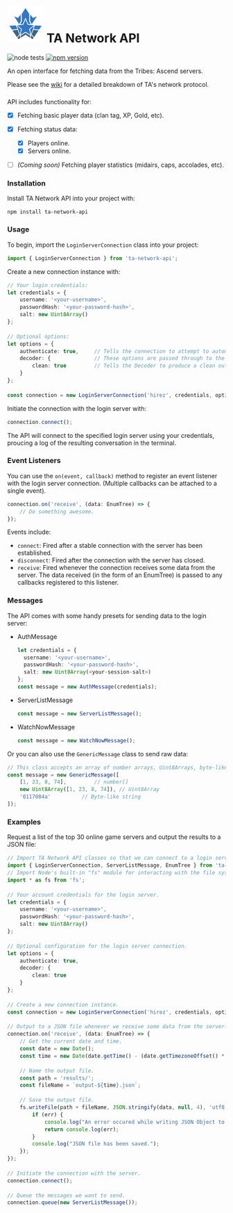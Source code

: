 # <img src="./logo.svg" style="width: 3em;"> TA Network API

![node tests](https://github.com/gigabyte5671/ta-network-api/actions/workflows/node-tests.yml/badge.svg?branch=main) [![npm version](https://badge.fury.io/js/ta-network-api.svg)](https://www.npmjs.com/package/ta-network-api)

An open interface for fetching data from the Tribes: Ascend servers.

Please see the [wiki](https://github.com/wilderzone/ta-network-api/wiki) for a detailed breakdown of TA's network protocol.

###


API includes functionality for:
- [x] Fetching basic player data (clan tag, XP, Gold, etc).
- [x] Fetching status data:
  - [x] Players online.
  - [x] Servers online.
- [ ] _(Coming soon)_ Fetching player statistics (midairs, caps, accolades, etc).


### Installation

Install TA Network API into your project with:
```
npm install ta-network-api
```


### Usage

To begin, import the `LoginServerConnection` class into your project:
```typescript
import { LoginServerConnection } from 'ta-network-api';
```

Create a new connection instance with:
```typescript
// Your login credentials:
let credentials = {
	username: '<your-username>',
	passwordHash: '<your-password-hash>',
	salt: new Uint8Array()
};

// Optional options:
let options = {
	authenticate: true,		// Tells the connection to attempt to automatically authenticate.
	decoder: {				// These options are passed through to the data Decoder.
		clean: true			// Tells the Decoder to produce a clean output (remove empty fields).
	}
};

const connection = new LoginServerConnection('hirez', credentials, options);
```

Initiate the connection with the login server with:
```typescript
connection.connect();
```

The API will connect to the specified login server using your credentials, proucing a log of the resulting conversation in the terminal.


### Event Listeners

You can use the `on(event, callback)` method to register an event listener with the login server connection. (Multiple callbacks can be attached to a single event).

```typescript
connection.on('receive', (data: EnumTree) => {
	// Do something awesome.
});
```

Events include:
- `connect`: Fired after a stable connection with the server has been established.
- `disconnect`: Fired after the connection with the server has closed.
- `receive`: Fired whenever the connection receives some data from the server. The data received (in the form of an EnumTree) is passed to any callbacks registered to this listener.


### Messages

The API comes with some handy presets for sending data to the login server:
- AuthMessage
  ```typescript
  let credentials = {
  	username: '<your-username>',
  	passwordHash: '<your-password-hash>',
  	salt: new Uint8Array(<your-session-salt>)
  };
  const message = new AuthMessage(credentials);
  ```
- ServerListMessage
  ```typescript
  const message = new ServerListMessage();
  ```
- WatchNowMessage
  ```typescript
  const message = new WatchNowMessage();
  ```

Or you can also use the `GenericMessage` class to send raw data:
```typescript
// This class accepts an array of number arrays, Uint8Arrays, byte-like strings, or any combination of the three.
const message = new GenericMessage([
	[1, 23, 8, 74],			// number[]
	new Uint8Array([1, 23, 8, 74]),	// Uint8Array
	'0117084a'			// Byte-like string
]);
```


### Examples

Request a list of the top 30 online game servers and output the results to a JSON file:
```typescript
// Import TA Network API classes so that we can connect to a login server, request a list of game servers, and process the returned data.
import { LoginServerConnection, ServerListMessage, EnumTree } from 'ta-network-api';
// Import Node's built-in "fs" module for interacting with the file system.
import * as fs from 'fs';

// Your account credentials for the login server.
let credentials = {
	username: '<your-username>',
	passwordHash: '<your-password-hash>',
	salt: new Uint8Array()
};

// Optional configuration for the login server connection.
let options = {
	authenticate: true,
	decoder: {
		clean: true
	}
};

// Create a new connection instance.
const connection = new LoginServerConnection('hirez', credentials, options);

// Output to a JSON file whenever we receive some data from the server.
connection.on('receive', (data: EnumTree) => {
	// Get the current date and time.
	const date = new Date();
	const time = new Date(date.getTime() - (date.getTimezoneOffset() * 60 * 1000)).toISOString().split(':').join('-').split('.').join('-').split('Z')[0];

	// Name the output file.
	const path = 'results/';
	const fileName = `output-${time}.json`;

	// Save the output file.
	fs.writeFile(path + fileName, JSON.stringify(data, null, 4), 'utf8', function (err: any) {
		if (err) {
			console.log("An error occured while writing JSON Object to File.");
			return console.log(err);
		}
		console.log("JSON file has been saved.");
	});
});

// Initiate the connection with the server.
connection.connect();

// Queue the messages we want to send.
connection.queue(new ServerListMessage());
```
